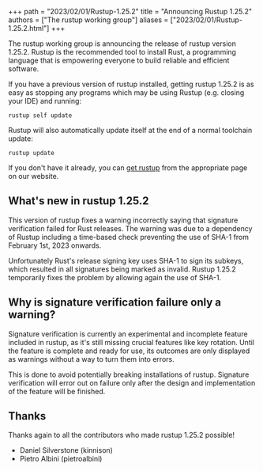 +++
path = "2023/02/01/Rustup-1.25.2"
title = "Announcing Rustup 1.25.2"
authors = ["The rustup working group"]
aliases = ["2023/02/01/Rustup-1.25.2.html"]
+++

The rustup working group is announcing the release of rustup version 1.25.2.
Rustup is the recommended tool to install Rust, a programming language that is
empowering everyone to build reliable and efficient software.

If you have a previous version of rustup installed, getting rustup 1.25.2 is as
easy as stopping any programs which may be using Rustup (e.g. closing your IDE)
and running:

```
rustup self update
```

Rustup will also automatically update itself at the end of a normal toolchain
update:

```
rustup update
```

If you don't have it already, you can [get rustup](https://rustup.rs/) from the
appropriate page on our website.

## What's new in rustup 1.25.2

This version of rustup fixes a warning incorrectly saying that signature
verification failed for Rust releases. The warning was due to a dependency of
Rustup including a time-based check preventing the use of SHA-1 from February
1st, 2023 onwards.

Unfortunately Rust's release signing key uses SHA-1 to sign its subkeys, which
resulted in all signatures being marked as invalid. Rustup 1.25.2 temporarily
fixes the problem by allowing again the use of SHA-1.

## Why is signature verification failure only a warning?

Signature verification is currently an experimental and incomplete feature
included in rustup, as it's still missing crucial features like key rotation.
Until the feature is complete and ready for use, its outcomes are only
displayed as warnings without a way to turn them into errors.

This is done to avoid potentially breaking installations of rustup. Signature
verification will error out on failure only after the design and implementation
of the feature will be finished.

## Thanks

Thanks again to all the contributors who made rustup 1.25.2 possible!

 * Daniel Silverstone (kinnison)
 * Pietro Albini (pietroalbini)
